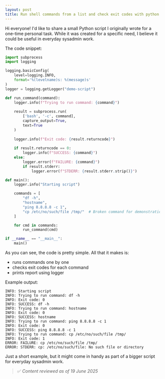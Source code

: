 ```yaml
---
layout: post
title: Run shell commands from a list and check exit codes with python
---
```


Hi everyone! I'd like to share a small Python script I originally wrote for a one-time personal task. While it was created for a specific need, I believe it could be useful in everyday sysadmin work.

The code snippet:

```python
import subprocess
import logging

logging.basicConfig(
    level=logging.INFO,
    format='%(levelname)s: %(message)s'
)
logger = logging.getLogger("demo-script")

def run_command(command):
    logger.info(f"Trying to run command: {command}")
    
    result = subprocess.run(
        ['bash', '-c', command],
        capture_output=True,
        text=True
    )
    
    logger.info(f"Exit code: {result.returncode}")
    
    if result.returncode == 0:
        logger.info(f"SUCCESS: {command}")
    else:
        logger.error(f"FAILURE: {command}")
        if result.stderr:
            logger.error(f"STDERR: {result.stderr.strip()}")

def main():
    logger.info("Starting script")

    commands = [
        "df -h",
        "hostname",
        "ping 8.8.8.8 -c 1",
        "cp /etc/no/such/file /tmp/"  # Broken command for demonstration
    ]

    for cmd in commands:
        run_command(cmd)

if __name__ == "__main__":
    main()
```

As you can see, the code is pretty simple. All that it makes is:

* runs commands one by one
* checks exit codes for each command
* prints report using logger

Example output:

```
INFO: Starting script
INFO: Trying to run command: df -h
INFO: Exit code: 0
INFO: SUCCESS: df -h
INFO: Trying to run command: hostname
INFO: Exit code: 0
INFO: SUCCESS: hostname
INFO: Trying to run command: ping 8.8.8.8 -c 1
INFO: Exit code: 0
INFO: SUCCESS: ping 8.8.8.8 -c 1
INFO: Trying to run command: cp /etc/no/such/file /tmp/
INFO: Exit code: 1
ERROR: FAILURE: cp /etc/no/such/file /tmp/
ERROR: STDERR: cp: /etc/no/such/file: No such file or directory
```

Just a short example, but it might come in handy as part of a bigger script for everyday sysadmin work.

> ✅ *Content reviewed as of 19 June 2025*